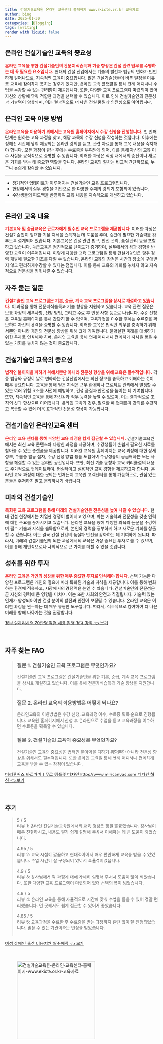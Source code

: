```yaml
---
title: 건설기술교육원 온라인 교육센터 홈페이지 www.ekicte.or.kr 교육자료
author: bing
date: 2025-01-30
categories: [Blogging]
tags: [writing]
render_with_liquid: false
---
```



<h2 id='온라인_건설기술인_교육의_중요성'>온라인 건설기술인 교육의 중요성</h2>

<p><b><span style="color: #ee2323;">온라인 교육을 통한 건설기술인의 전문지식습득과 기술 향상은 건설 관련 업무를 수행하는 데 꼭 필요한 요소입니다.</span></b> 현대의 건설 산업에서는 기술의 발전과 법규의 변화가 빈번하게 일어나므로, 지속적인 교육이 중요합니다. 많은 건설기술인들이 바쁜 일정을 이유로 교육에 참여하지 못하는 경우가 있지만, 온라인 교육 플랫폼을 통해 언제 어디서나 수업을 수강할 수 있는 편리함이 제공됩니다. 또한, 다양한 교육 프로그램이 마련되어 있어 자신의 상황에 맞춰 적합한 과정을 선택할 수 있습니다. 이로 인해 건설기술인의 전문성과 기술력이 향상되며, 이는 결과적으로 더 나은 건설 품질과 안전성으로 이어집니다.</p>

<h2 id='온라인교육_이용방법'>온라인 교육 이용 방법</h2>

<p><b><span style="color: #ee2323;">온라인교육을 이용하기 위해서는 교육원 홈페이지에서 수강 신청을 진행합니다.</span></b> 첫 번째 단계는 원하는 교육 과정을 찾고, 해당 과목의 수강 신청을 작성하는 것입니다. 이후에는 정해진 시간에 맞춰 제공되는 온라인 강의를 듣고, 관련 자료를 통해 교육 내용을 숙지해야 합니다. 모든 과정이 끝난 후에는 수료증을 부여받게 되어, 이를 통해 자신의 교육 이수 사실을 공식적으로 증명할 수 있습니다. 이러한 과정은 직장 내에서의 승진이나 새로운 기회를 받는 데 중요한 역할을 합니다. 온라인 교육의 절차는 비교적 간단하므로, 누구나 손쉽게 참여할 수 있습니다.</p>

<hr />

<ul>
    <li>정기적인 업데이트가 이루어지는 건설기술인 교육 프로그램입니다.</li>
    <li>현장에서의 실무 경험을 기반으로 한 다양한 주제의 강의가 포함되어 있습니다.</li>
    <li>수강생들의 피드백을 반영하여 교육 내용을 지속적으로 개선하고 있습니다.</li>
</ul>

<hr />

<h2 id='교육내용'>온라인 교육 내용</h2>

<p><b><span style="color: #ee2323;">기본교육 및 승급교육은 근로자에게 필수인 교육 프로그램을 제공합니다.</span></b> 이러한 과정은 건설기술인이 필요한 기본 지식을 습득하는 데 도움을 주며, 승급에 필요한 기술력을 갖추도록 설계되어 있습니다. 기본교육은 건설 관련 법규, 안전 관리, 품질 관리 등을 포함하고 있습니다. 승급교육은 점진적으로 난이도가 증가하며, 실무에서의 경과 경험을 반영한 교육이 이루어집니다. 이렇게 다양한 교육 프로그램을 통해 건설기술인은 향후 경력 개발에 필요한 기초를 다질 수 있습니다. 온라인 교육의 장점은 시간과 장소에 구애받지 않고 편리하게수강할 수 있다는 점입니다. 이를 통해 교육의 기회를 놓치지 않고 지속적으로 전문성을 키워나갈 수 있습니다.</p>

<h2 id='자주묻는질문'>자주 묻는 질문</h2>

<p><b><span style="color: #ee2323;">건설기술인 교육 프로그램은 기본, 승급, 계속 교육 프로그램을 상시로 개설하고 있습니다.</span></b> 이 과정을 통해 전문지식습득과 기술 향상을 지원하고 있습니다. 교육 관련 질문은 보통 과정의 세부사항, 신청 방법, 그리고 수료 후 인정 사항 등으로 나뉩니다. 수강 신청은 교육원 홈페이지를 통해 간단히 할 수 있으며, 교육과정을 이수한 후에는 수료증을 확보하여 자신의 경력을 증명할 수 있습니다. 이러한 교육은 법적인 의무를 충족하기 위해서뿐만 아니라 개인의 전문성 향상을 위해 크게 기여합니다. 불확실한 미래를 대비하기 위한 투자로 인식해야 하며, 온라인 교육을 통해 언제 어디서나 편리하게 지식을 쌓을 수 있는 기회를 놓치지 않는 것이 중요합니다.</p>

<h2 id='건설기술인_교육의_중요성'>건설기술인 교육의 중요성</h2>

<p><b><span style="color: #ee2323;">법적인 불이익을 피하기 위해서뿐만 아니라 전문성 향상을 위해 교육은 필수적입니다.</span></b> 각종 법규와 규정이 날로 변화하는 건설산업에서는 최신 정보를 습득하고 이해하는 것이 매우 중요합니다. 교육을 통해 얻은 지식은 근무 환경이나 프로젝트 관리에서 발생할 수 있는 여러 위험 요소를 사전에 예방하고, 건설 품질과 안전성을 높이는 데 기여합니다. 또한, 지속적인 교육을 통해 자신감과 직무 능력을 높일 수 있으며, 이는 결과적으로 조직의 성과 향상으로 이어집니다. 온라인 교육의 경우, 필요할 때 언제든지 강의를 수강하고 복습할 수 있어 더욱 효과적인 전문성 향상이 가능합니다.</p>

<h2 id='건설기술인_온라인교육_센터'>건설기술인 온라인교육 센터</h2>

<p><b><span style="color: #ee2323;">온라인 교육 센터를 통해 다양한 교육 과정을 쉽게 접근할 수 있습니다.</span></b> 건설기술교육원에서는 최신 교육 콘텐츠와 다양한 과정을 제공하며, 수강생들이 손쉽게 필요한 자료를 찾아볼 수 있는 플랫폼을 제공합니다. 이러한 교육원 홈페이지는 교육 과정에 대한 상세정보, 수술증 발급 절차, 수강 신청 방법 등을 포함하여 수강생들이 궁금해하는 모든 사항을 해결할 수 있는 온라인 공간입니다. 또한, 최신 기술 동향과 교육 커리큘럼의 내용도 주기적으로 업데이트하여, 현실적이고 실용적인 교육 경험을 제공하고자 합니다. 온라인 교육 과정에 대한 문의는 언제든지 교육원 고객센터를 통해 가능하므로, 관심 있는 분들은 주저하지 말고 문의하시기 바랍니다.</p>

<h2 id='미래의_건설기술인'>미래의 건설기술인</h2>

<p><b><span style="color: #ee2323;">특화된 교육 프로그램을 통해 미래의 건설기술인은 전문성을 높여 나갈 수 있습니다.</span></b> 현대 건설 현장에서는 치열한 경쟁이 벌어지고 있으며, 이는 기술력과 전문성을 갖춘 인력에 대한 수요를 증가시키고 있습니다. 온라인 교육을 통해 다양한 과목과 논문을 수강하며 필수 기술과 지식을 습득함으로써, 본인의 경력을 풍부하게 하고 새로운 기회를 창출할 수 있습니다. 이는 결국 건설 산업의 품질과 안전을 강화하는 데 기여하게 됩니다. 따라서, 미래의 건설기술인이 되는 과정에서의 교육은 가장 중요한 투자로 볼 수 있으며, 이를 통해 개인적으로나 사회적으로 큰 가치를 더할 수 있을 것입니다.</p>

<h2 id='성취를_위한_투자'>성취를 위한 투자</h2>

<p><b><span style="color: #ee2323;">온라인 교육은 개인의 성장을 위한 매우 중요한 투자로 인식해야 합니다.</span></b> 선택 가능한 다양한 프로그램은 개인의 필요에 따라 특화된 기술과 지식을 제공합니다. 이를 통해 변화하는 환경에 적응하고, 시장에서의 경쟁력을 높일 수 있습니다. 건설기술인의 전문성은 곧 자신의 경력에 큰 영향을 미치며, 이는 또한 사회의 안전과 직결됩니다. 기술력 있는 인재가 양성되어야만 건설 분야의 발전과 안전이 보장될 수 있습니다. 온라인 교육은 이러한 과정을 완수하는 데 매우 유용한 도구입니다. 따라서, 적극적으로 참여하여 더 나은 미래를 향해 나아가는 것을 권장합니다.</p>


<p><a class="click-button" title="정부 일자리사업 70만명 직접 채용 집행 정책 강화" href="https://aptwhite.github.io/posts/%EC%A0%95%EB%B6%80-%EC%9D%BC%EC%9E%90%EB%A6%AC%EC%82%AC%EC%97%85-70%EB%A7%8C%EB%AA%85-%EC%A7%81%EC%A0%91-%EC%B1%84%EC%9A%A9-%EC%A7%91%ED%96%89-%EC%A0%95%EC%B1%85-%EA%B0%95%ED%99%94/" rel="dofollow">정부 일자리사업 70만명 직접 채용 집행 정책 강화 👈 보기</a></p><br>
<h2 id='자주_찾는_FAQ'>자주 찾는 FAQ</h2>
<div itemscope="" itemtype="https://schema.org/FAQPage"> 
<blockquote> 
<div itemscope="" itemprop="mainEntity" itemtype="https://schema.org/Question"> 
<h3 itemprop="name">질문 1. 건설기술인 교육 프로그램은 무엇인가요?</h3> 
<div itemscope="" itemprop="acceptedAnswer" itemtype="https://schema.org/Answer"> 
<span itemprop="text"> 
<p>건설기술인 교육 프로그램은 건설기술인을 위한 기본, 승급, 계속 교육 프로그램을 상시로 개설하고 있습니다. 이를 통해 전문지식습득과 기술 향상을 지원합니다.</p> 
</span> 
</div> 
</div> 
<div itemscope="" itemprop="mainEntity" itemtype="https://schema.org/Question"> 
<h3 itemprop="name">질문 2. 온라인 교육의 이용방법은 어떻게 되나요?</h3> 
<div itemscope="" itemprop="acceptedAnswer" itemtype="https://schema.org/Answer"> 
<span itemprop="text"> 
<p>온라인교육의 이용방법은 수강 신청, 교육과정 이수, 수료증 획득 순으로 진행됩니다. 교육원 홈페이지에서 신청 후 온라인으로 수업을 듣고 교육과정을 이수하면 수료증을 획득할 수 있습니다.</p> 
</span> 
</div> 
</div> 
<div itemscope="" itemprop="mainEntity" itemtype="https://schema.org/Question"> 
<h3 itemprop="name">질문 3. 건설기술인 교육의 중요성은 무엇인가요?</h3> 
<div itemscope="" itemprop="acceptedAnswer" itemtype="https://schema.org/Answer"> 
<span itemprop="text"> 
<p>건설기술인 교육의 중요성은 법적인 불이익을 피하기 위함뿐만 아니라 전문성 향상을 위해서도 필수적입니다. 또한 온라인 교육을 통해 언제 어디서나 편리하게 교육을 받을 수 있는 장점이 있습니다.</p> 
</span> 
</div> 
</div> 
</blockquote> 
</div>
<p><a class="click-button" title="미리캔버스 바로가기ㅣ무료 템플릿 디자인 https//www.miricanvas.com 디자인 혁신" href="https://aptwhite.github.io/posts/%EB%AF%B8%EB%A6%AC%EC%BA%94%EB%B2%84%EC%8A%A4-%EB%B0%94%EB%A1%9C%EA%B0%80%EA%B8%B0%E3%85%A3%EB%AC%B4%EB%A3%8C-%ED%85%9C%ED%94%8C%EB%A6%BF-%EB%94%94%EC%9E%90%EC%9D%B8-httpswww.miricanvas.com-%EB%94%94%EC%9E%90%EC%9D%B8-%ED%98%81%EC%8B%A0/" rel="dofollow">미리캔버스 바로가기ㅣ무료 템플릿 디자인 https//www.miricanvas.com 디자인 혁신 👈 보기</a></p><br>
<h2 id='후기'>후기</h2>
<div itemscope itemtype="https://schema.org/Product">
  <blockquote>
  <div itemprop="review" itemscope itemtype="https://schema.org/Review">
      <div itemprop="reviewRating" itemscope itemtype="https://schema.org/Rating"> <span itemprop="ratingValue">5</span> / <span itemprop="bestRating">5</span> </div>
      <span itemprop="reviewBody">리뷰 1: 온라인 건설기술교육원에서의 교육 경험은 정말 훌륭했습니다. 강사님이 매우 친절하시고, 내용도 알기 쉽게 설명해 주셔서 이해하는 데 큰 도움이 되었습니다.</span>
  </div>
  <br>
  <div itemprop="review" itemscope itemtype="https://schema.org/Review">
      <div itemprop="reviewRating" itemscope itemtype="https://schema.org/Rating"> <span itemprop="ratingValue">4.95</span> / <span itemprop="bestRating">5</span> </div>
      <span itemprop="reviewBody">리뷰 2: 교육 시설이 깔끔하고 현대적이어서 매우 편안하게 교육을 받을 수 있었습니다. 수업 시간이 잘 구성되어 있어서 효율적이었습니다.</span>
  </div>
  <br>
  <div itemprop="review" itemscope itemtype="https://schema.org/Review">
      <div itemprop="reviewRating" itemscope itemtype="https://schema.org/Rating"> <span itemprop="ratingValue">4.9</span> / <span itemprop="bestRating">5</span> </div>
      <span itemprop="reviewBody">리뷰 3: 강사님께서 각 과정에 대해 자세히 설명해 주셔서 도움이 많이 되었습니다. 또한 다양한 교육 프로그램이 마련되어 있어 선택의 폭이 넓었습니다.</span>
  </div>
  <br>
  <div itemprop="review" itemscope itemtype="https://schema.org/Review">
      <div itemprop="reviewRating" itemscope itemtype="https://schema.org/Rating"> <span itemprop="ratingValue">4.8</span> / <span itemprop="bestRating">5</span> </div>
      <span itemprop="reviewBody">리뷰 4: 온라인 교육을 통해 자율적으로 시간에 맞춰 수업을 들을 수 있어 정말 편리했습니다. 먼 곳에서도 쉽게 접근할 수 있어서 좋았습니다.</span>
  </div>
  <br>
  <div itemprop="review" itemscope itemtype="https://schema.org/Review">
      <div itemprop="reviewRating" itemscope itemtype="https://schema.org/Rating"> <span itemprop="ratingValue">4.85</span> / <span itemprop="bestRating">5</span> </div>
      <span itemprop="reviewBody">리뷰 5: 교육과정을 수료한 후 수료증을 받는 과정까지 혼란 없이 잘 진행되었습니다. 믿을 수 있는 기관이라는 인상을 받았습니다.</span>
  </div>
  <br>
  </blockquote>
</div>
<p><a class="click-button" title="여성 장애인 출산 비용지원 필수혜택" href="https://aptwhite.github.io/posts/%EC%97%AC%EC%84%B1-%EC%9E%A5%EC%95%A0%EC%9D%B8-%EC%B6%9C%EC%82%B0-%EB%B9%84%EC%9A%A9%EC%A7%80%EC%9B%90-%ED%95%84%EC%88%98%ED%98%9C%ED%83%9D/" rel="dofollow">여성 장애인 출산 비용지원 필수혜택 👈 보기</a></p><br>
<figure class="image"><img src="https://aptwhite.github.io/assets/img/thumbnail/건설기술교육원-온라인-교육센터-홈페이지-www.ekicte.or.kr-교육자료.webp" alt="건설기술교육원-온라인-교육센터-홈페이지-www.ekicte.or.kr-교육자료" width="256" height="256"></figure>
